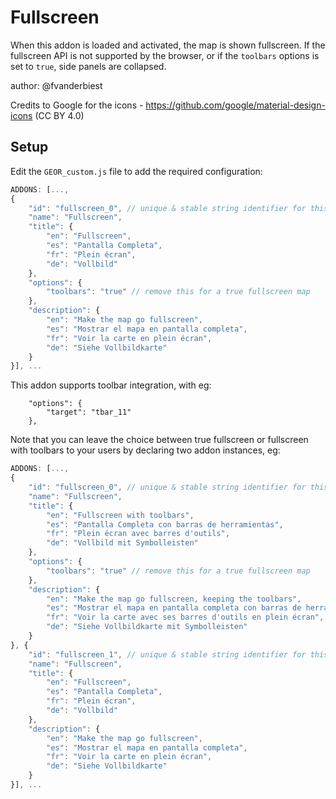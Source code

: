 # Fullscreen

When this addon is loaded and activated, the map is shown fullscreen. 
If the fullscreen API is not supported by the browser, or if the ```toolbars``` options is set to ```true```, side panels are collapsed.

author: @fvanderbiest

Credits to Google for the icons - https://github.com/google/material-design-icons (CC BY 4.0)

## Setup

Edit the `GEOR_custom.js` file to add the required configuration:

```js
ADDONS: [...,
{
    "id": "fullscreen_0", // unique & stable string identifier for this addon instance
    "name": "Fullscreen",
    "title": {
        "en": "Fullscreen",
        "es": "Pantalla Completa",
        "fr": "Plein écran",
        "de": "Vollbild"
    },
    "options": {
        "toolbars": "true" // remove this for a true fullscreen map
    },
    "description": {
        "en": "Make the map go fullscreen",
        "es": "Mostrar el mapa en pantalla completa",
        "fr": "Voir la carte en plein écran",
        "de": "Siehe Vollbildkarte"
    }
}], ...
```

This addon supports toolbar integration, with eg:
```
    "options": {
        "target": "tbar_11"
    },
```

Note that you can leave the choice between true fullscreen or fullscreen with toolbars to your users by declaring two addon instances, eg:
```js
ADDONS: [...,
{
    "id": "fullscreen_0", // unique & stable string identifier for this addon instance
    "name": "Fullscreen",
    "title": {
        "en": "Fullscreen with toolbars",
        "es": "Pantalla Completa con barras de herramientas",
        "fr": "Plein écran avec barres d'outils",
        "de": "Vollbild mit Symbolleisten"
    },
    "options": {
        "toolbars": "true" // remove this for a true fullscreen map
    },
    "description": {
        "en": "Make the map go fullscreen, keeping the toolbars",
        "es": "Mostrar el mapa en pantalla completa con barras de herramientas",
        "fr": "Voir la carte avec ses barres d'outils en plein écran",
        "de": "Siehe Vollbildkarte mit Symbolleisten"
    }
}, {
    "id": "fullscreen_1", // unique & stable string identifier for this addon instance
    "name": "Fullscreen",
    "title": {
        "en": "Fullscreen",
        "es": "Pantalla Completa",
        "fr": "Plein écran",
        "de": "Vollbild"
    },
    "description": {
        "en": "Make the map go fullscreen",
        "es": "Mostrar el mapa en pantalla completa",
        "fr": "Voir la carte en plein écran",
        "de": "Siehe Vollbildkarte"
    }
}], ...
```